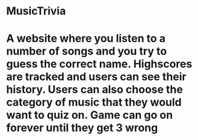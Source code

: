 # MusicTrivia

# A website where you listen to a number of songs and you try to guess the correct name. Highscores are tracked and users can see their history. Users can also choose the category of music that they would want to quiz on. Game can go on forever until they get 3 wrong